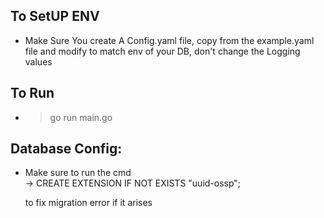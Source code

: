## To SetUP ENV

- Make Sure You create A Config.yaml file, copy from the example.yaml file and modify to match env of your DB, don't change the Logging values

## To Run
- >go run main.go

## Database Config:
- Make sure to run the cmd  
    -> CREATE EXTENSION IF NOT EXISTS "uuid-ossp";

    to fix migration error if it arises